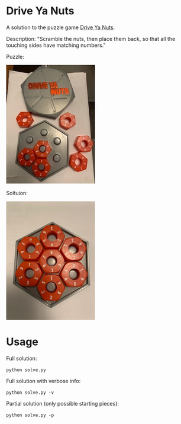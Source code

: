# Drive Ya Nuts

A solution to the puzzle game [Drive Ya Nuts](https://www.amazon.com/Vintage-Milton-Bradley-Drive-Puzzle/dp/B00I84HL70/).

Description: "Scramble the nuts, then place them back, so that all the touching sides have matching numbers."

Puzzle:

![Drive Ya Nuts puzzle game.](before.jpg?raw=true "Drive Ya Nuts puzzle game.")

Soltuion:

![Solution.](after.jpg?raw=true "Solution.")

# Usage

Full solution:

    python solve.py

Full solution with verbose info:

    python solve.py -v

Partial solution (only possible starting pieces):

    python solve.py -p
